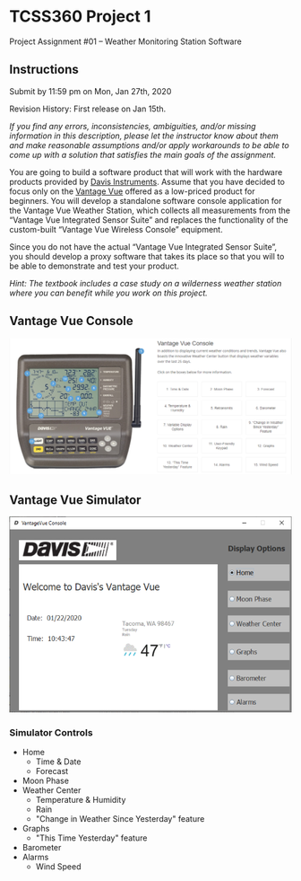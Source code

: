 # TCSS360 Project 1
Project Assignment #01 – Weather Monitoring Station Software

## Instructions

Submit by 11:59 pm on Mon, Jan 27th, 2020

Revision History: First release on Jan 15th.

*If you find any errors, inconsistencies, ambiguities, and/or missing information in this description, please let the instructor know about them and make reasonable assumptions and/or apply workarounds to be able to come up with a solution that satisfies the main goals of the assignment.*

You are going to build a software product that will work with the hardware products provided by [Davis Instruments](https://www.davisinstruments.com/).  Assume that you have decided to focus only on the [Vantage Vue](https://www.davisinstruments.com/solution/vantage-vue/) offered as a low-priced product for beginners. You will develop a standalone software console application for the Vantage Vue Weather Station, which collects all measurements from the “Vantage Vue Integrated Sensor Suite” and replaces the functionality of the custom-built “Vantage Vue Wireless Console” equipment. 

Since you do not have the actual “Vantage Vue Integrated Sensor Suite”, you should develop a proxy software that takes its place so that you will to be able to demonstrate and test your product.  

*Hint: The textbook includes a case study on a wilderness weather station where you can benefit while you work on this project.*

## Vantage Vue Console
![Vantage Vue Console](vantage_vue_console.png)

## Vantage Vue Simulator
![Vantage_Vue_Simulator](vantage_vue_simulator.png)

### Simulator Controls
- Home
  - Time & Date
  - Forecast
- Moon Phase
- Weather Center
  - Temperature & Humidity
  - Rain
  - "Change in Weather Since Yesterday" feature
- Graphs
  - "This Time Yesterday" feature
- Barometer
- Alarms
  - Wind Speed
